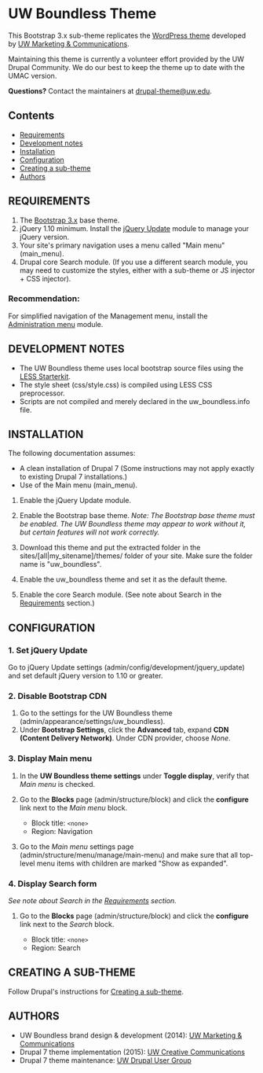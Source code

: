 # UW Boundless Theme

This Bootstrap 3.x sub-theme replicates the [WordPress theme](https://github.com/uweb/uw-2014) developed by [UW Marketing & Communications](https://uw.edu/brand).

Maintaining this theme is currently a volunteer effort provided by the UW Drupal Community. We do our best to keep the theme up to date with the UMAC version.

**Questions?** Contact the maintainers at [drupal-theme@uw.edu](mailto:drupal-theme@uw.edu).

## Contents

* [Requirements](#requirements)
* [Development notes](#development-notes)
* [Installation](#installation)
* [Configuration](#configuration)
* [Creating a sub-theme](#sub-theme)
* [Authors](#authors)

## <a name="requirements"></a>REQUIREMENTS

1. The [Bootstrap 3.x](https://www.drupal.org/project/bootstrap) base theme.
2. jQuery 1.10 minimum. Install the [jQuery Update](http://drupal.org/project/jquery_update) module to manage your jQuery version.
3. Your site's primary navigation uses a menu called "Main menu" (main_menu).
4. Drupal core Search module. (If you use a different search module, you may need to customize the styles, either with a sub-theme or JS injector + CSS injector).

### Recommendation:

For simplified navigation of the Management menu, install the [Administration menu](https://www.drupal.org/project/admin_menu) module.


## <a name="development-notes"></a>DEVELOPMENT NOTES

* The UW Boundless theme uses local bootstrap source files using the [LESS Starterkit](https://drupal-bootstrap.org/api/bootstrap/starterkits%21less%21README.md/7).
* The style sheet (css/style.css) is compiled using LESS CSS preprocessor.
* Scripts are not compiled and merely declared in the uw_boundless.info file.

## <a name="installation"></a>INSTALLATION

The following documentation assumes:

* A clean installation of Drupal 7 (Some instructions may not apply exactly to existing Drupal 7 installations.)
* Use of the Main menu (main_menu).

1. Enable the jQuery Update module.

2. Enable the Bootstrap base theme. *Note: The Bootstrap base theme must be enabled. The UW Boundless theme may appear to work without it, but certain features will not work correctly.*

3. Download this theme and put the extracted folder in the sites/[all|my_sitename]/themes/ folder of your site. Make sure the folder name is "uw_boundless".

4. Enable the uw_boundless theme and set it as the default theme.

5. Enable the core Search module. (See note about Search in the [Requirements](#requirements) section.)

## <a name="configuration"></a>CONFIGURATION

### 1. Set jQuery Update

Go to jQuery Update settings (admin/config/development/jquery_update) and set default jQuery version to 1.10 or greater.

### 2. Disable Bootstrap CDN

1. Go to the settings for the UW Boundless theme (admin/appearance/settings/uw_boundless).
2. Under **Bootstrap Settings**, click the **Advanced** tab, expand **CDN (Content Delivery Network)**. Under CDN provider, choose *None*.

### 3. Display Main menu
1. In the **UW Boundless theme settings** under **Toggle display**, verify that *Main menu* is checked.
2. Go to the **Blocks** page (admin/structure/block) and click the **configure** link next to the *Main menu* block.

    * Block title: `<none>`
    * Region: Navigation

3. Go to the *Main menu* settings page (admin/structure/menu/manage/main-menu) and make sure that all top-level menu items with children are marked "Show as expanded".

### 4. Display Search form

*See note about Search in the [Requirements](#requirements) section.*

1. Go to the **Blocks** page (admin/structure/block) and click the **configure** link next to the *Search* block.

    * Block title: `<none>`
    * Region: Search

## <a name="sub-theme"></a>CREATING A SUB-THEME

Follow Drupal's instructions for [Creating a sub-theme](https://www.drupal.org/node/225125).

## <a name="authors"></a>AUTHORS

* UW Boundless brand design & development (2014): [UW Marketing & Communications](http://www.washington.edu/brand/)
* Drupal 7 theme implementation (2015): [UW Creative Communications](https://finance.uw.edu/c2/)
* Drupal 7 theme maintenance: [UW Drupal User Group](https://depts.washington.edu/uwdrupal/)
